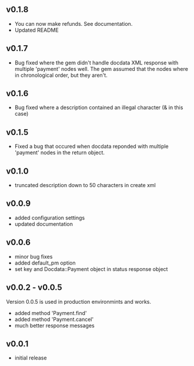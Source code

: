 ## v0.1.8
* You can now make refunds. See documentation.
* Updated README

## v0.1.7
* Bug fixed where the gem didn't handle docdata XML response with multiple 'payment' nodes well. The gem assumed that the nodes where in chronological order, but they aren't.

## v0.1.6
* Bug fixed where a description contained an illegal character (& in this case)

## v0.1.5
* Fixed a bug that occured when docdata reponded with multiple 'payment' nodes in the return object.

## v0.1.0
* truncated description down to 50 characters in create xml

## v0.0.9
* added configuration settings
* updated documentation

## v0.0.6

* minor bug fixes
* added default_pm option
* set key and Docdata::Payment object in status response object

## v0.0.2 - v0.0.5

Version 0.0.5 is used in production environmints and works.

* added method 'Payment.find'
* added method 'Payment.cancel'
* much better response messages

## v0.0.1

* initial release